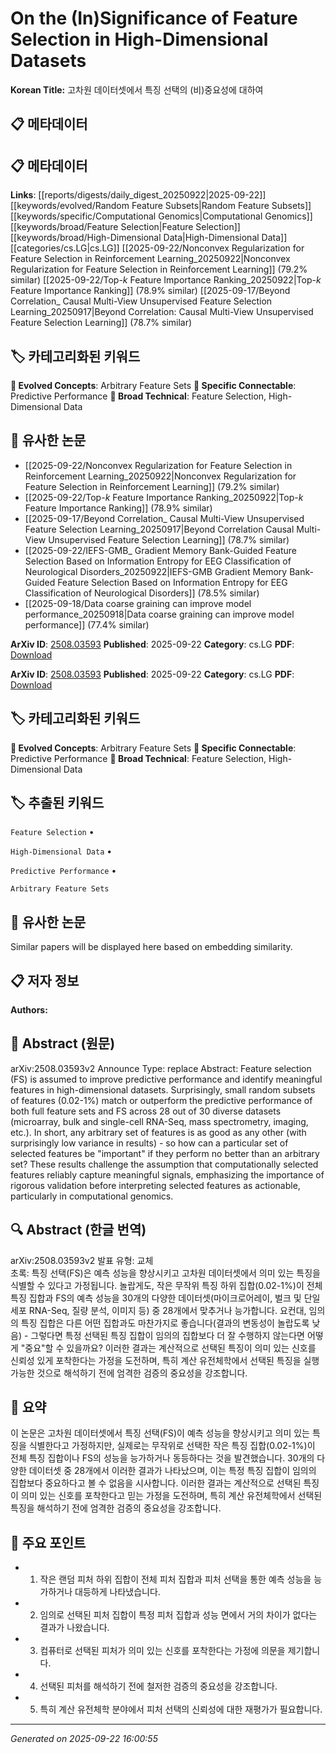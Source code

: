 # On the (In)Significance of Feature Selection in High-Dimensional Datasets

**Korean Title:** 고차원 데이터셋에서 특징 선택의 (비)중요성에 대하여

## 📋 메타데이터

## 📋 메타데이터

**Links**: [[reports/digests/daily_digest_20250922|2025-09-22]] [[keywords/evolved/Random Feature Subsets|Random Feature Subsets]] [[keywords/specific/Computational Genomics|Computational Genomics]] [[keywords/broad/Feature Selection|Feature Selection]] [[keywords/broad/High-Dimensional Data|High-Dimensional Data]] [[categories/cs.LG|cs.LG]] [[2025-09-22/Nonconvex Regularization for Feature Selection in Reinforcement Learning_20250922|Nonconvex Regularization for Feature Selection in Reinforcement Learning]] (79.2% similar) [[2025-09-22/Top-$k$ Feature Importance Ranking_20250922|Top-$k$ Feature Importance Ranking]] (78.9% similar) [[2025-09-17/Beyond Correlation_ Causal Multi-View Unsupervised Feature Selection Learning_20250917|Beyond Correlation: Causal Multi-View Unsupervised Feature Selection Learning]] (78.7% similar)

## 🏷️ 카테고리화된 키워드
**🚀 Evolved Concepts**: Arbitrary Feature Sets
**🔗 Specific Connectable**: Predictive Performance
**🔬 Broad Technical**: Feature Selection, High-Dimensional Data
## 🔗 유사한 논문
- [[2025-09-22/Nonconvex Regularization for Feature Selection in Reinforcement Learning_20250922|Nonconvex Regularization for Feature Selection in Reinforcement Learning]] (79.2% similar)
- [[2025-09-22/Top-$k$ Feature Importance Ranking_20250922|Top-$k$ Feature Importance Ranking]] (78.9% similar)
- [[2025-09-17/Beyond Correlation_ Causal Multi-View Unsupervised Feature Selection Learning_20250917|Beyond Correlation Causal Multi-View Unsupervised Feature Selection Learning]] (78.7% similar)
- [[2025-09-22/IEFS-GMB_ Gradient Memory Bank-Guided Feature Selection Based on Information Entropy for EEG Classification of Neurological Disorders_20250922|IEFS-GMB Gradient Memory Bank-Guided Feature Selection Based on Information Entropy for EEG Classification of Neurological Disorders]] (78.5% similar)
- [[2025-09-18/Data coarse graining can improve model performance_20250918|Data coarse graining can improve model performance]] (77.4% similar)


**ArXiv ID**: [2508.03593](https://arxiv.org/abs/2508.03593)
**Published**: 2025-09-22
**Category**: cs.LG
**PDF**: [Download](https://arxiv.org/pdf/2508.03593.pdf)


**ArXiv ID**: [2508.03593](https://arxiv.org/abs/2508.03593)
**Published**: 2025-09-22
**Category**: cs.LG
**PDF**: [Download](https://arxiv.org/pdf/2508.03593.pdf)

## 🏷️ 카테고리화된 키워드
**🚀 Evolved Concepts**: Arbitrary Feature Sets
**🔗 Specific Connectable**: Predictive Performance
**🔬 Broad Technical**: Feature Selection, High-Dimensional Data

## 🏷️ 추출된 키워드



`Feature Selection` • 

`High-Dimensional Data` • 

`Predictive Performance` • 

`Arbitrary Feature Sets`



## 🔗 유사한 논문

Similar papers will be displayed here based on embedding similarity.

## 📋 저자 정보

**Authors:** 

## 📄 Abstract (원문)

arXiv:2508.03593v2 Announce Type: replace 
Abstract: Feature selection (FS) is assumed to improve predictive performance and identify meaningful features in high-dimensional datasets. Surprisingly, small random subsets of features (0.02-1%) match or outperform the predictive performance of both full feature sets and FS across 28 out of 30 diverse datasets (microarray, bulk and single-cell RNA-Seq, mass spectrometry, imaging, etc.). In short, any arbitrary set of features is as good as any other (with surprisingly low variance in results) - so how can a particular set of selected features be "important" if they perform no better than an arbitrary set? These results challenge the assumption that computationally selected features reliably capture meaningful signals, emphasizing the importance of rigorous validation before interpreting selected features as actionable, particularly in computational genomics.

## 🔍 Abstract (한글 번역)

arXiv:2508.03593v2 발표 유형: 교체  
초록: 특징 선택(FS)은 예측 성능을 향상시키고 고차원 데이터셋에서 의미 있는 특징을 식별할 수 있다고 가정됩니다. 놀랍게도, 작은 무작위 특징 하위 집합(0.02-1%)이 전체 특징 집합과 FS의 예측 성능을 30개의 다양한 데이터셋(마이크로어레이, 벌크 및 단일 세포 RNA-Seq, 질량 분석, 이미지 등) 중 28개에서 맞추거나 능가합니다. 요컨대, 임의의 특징 집합은 다른 어떤 집합과도 마찬가지로 좋습니다(결과의 변동성이 놀랍도록 낮음) - 그렇다면 특정 선택된 특징 집합이 임의의 집합보다 더 잘 수행하지 않는다면 어떻게 "중요"할 수 있을까요? 이러한 결과는 계산적으로 선택된 특징이 의미 있는 신호를 신뢰성 있게 포착한다는 가정을 도전하며, 특히 계산 유전체학에서 선택된 특징을 실행 가능한 것으로 해석하기 전에 엄격한 검증의 중요성을 강조합니다.

## 📝 요약

이 논문은 고차원 데이터셋에서 특징 선택(FS)이 예측 성능을 향상시키고 의미 있는 특징을 식별한다고 가정하지만, 실제로는 무작위로 선택한 작은 특징 집합(0.02-1%)이 전체 특징 집합이나 FS의 성능을 능가하거나 동등하다는 것을 발견했습니다. 30개의 다양한 데이터셋 중 28개에서 이러한 결과가 나타났으며, 이는 특정 특징 집합이 임의의 집합보다 중요하다고 볼 수 없음을 시사합니다. 이러한 결과는 계산적으로 선택된 특징이 의미 있는 신호를 포착한다고 믿는 가정을 도전하며, 특히 계산 유전체학에서 선택된 특징을 해석하기 전에 엄격한 검증의 중요성을 강조합니다.

## 🎯 주요 포인트


- 1. 작은 랜덤 피처 하위 집합이 전체 피처 집합과 피처 선택을 통한 예측 성능을 능가하거나 대등하게 나타냈습니다.

- 2. 임의로 선택된 피처 집합이 특정 피처 집합과 성능 면에서 거의 차이가 없다는 결과가 나왔습니다.

- 3. 컴퓨터로 선택된 피처가 의미 있는 신호를 포착한다는 가정에 의문을 제기합니다.

- 4. 선택된 피처를 해석하기 전에 철저한 검증의 중요성을 강조합니다.

- 5. 특히 계산 유전체학 분야에서 피처 선택의 신뢰성에 대한 재평가가 필요합니다.


---

*Generated on 2025-09-22 16:00:55*